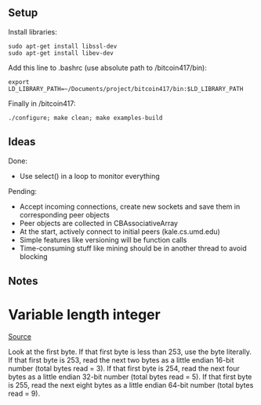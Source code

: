 ## Setup

Install libraries:

```
sudo apt-get install libssl-dev
sudo apt-get install libev-dev
```

Add this line to .bashrc (use absolute path to /bitcoin417/bin):

```
export LD_LIBRARY_PATH=~/Documents/project/bitcoin417/bin:$LD_LIBRARY_PATH
```

Finally in /bitcoin417:

```
./configure; make clean; make examples-build
```
	
## Ideas

Done:

- Use select() in a loop to monitor everything

Pending:

  - Accept incoming connections, create new sockets and save them in corresponding peer objects
  - Peer objects are collected in CBAssociativeArray
  - At the start, actively connect to initial peers (kale.cs.umd.edu)
  - Simple features like versioning will be function calls
  - Time-consuming stuff like mining should be in another thread to avoid blocking

## Notes

# Variable length integer

[Source](https://bitcointalk.org/index.php?PHPSESSID=0j57qusrqmvof5lclsre0l4t02&topic=32849.msg410480#msg410480)

Look at the first byte.
If that first byte is less than 253, use the byte literally.
If that first byte is 253, read the next two bytes as a little endian 16-bit number (total bytes read = 3).
If that first byte is 254, read the next four bytes as a little endian 32-bit number (total bytes read = 5).
If that first byte is 255, read the next eight bytes as a little endian 64-bit number (total bytes read = 9).

